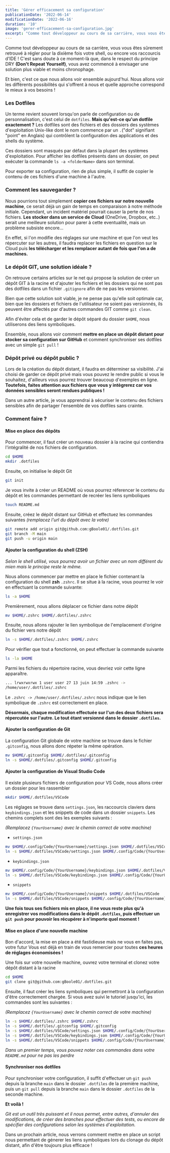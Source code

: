 ```yaml
---
title: 'Gérer efficacement sa configuration'
publicationDate: '2022-06-14'
modificationDate: '2022-06-16'
duration: '10'
image: 'gerer-efficacement-sa-configuration.jpg'
excerpt: "Comme tout développeur au cours de sa carrière, vous vous êtes sûrement retrouvé à régler pour la dixième fois votre shell, ou encore vos raccourcis d'IDE"
---
```


Comme tout développeur au cours de sa carrière, vous vous êtes sûrement retrouvé à régler pour la dixième fois votre shell, ou encore vos raccourcis d'IDE !
C'est sans doute à ce moment-là que, dans le respect du principe DRY **(Don't Repeat Yourself)**, vous avez commencé à envisager une solution plus viable et moins chronophage.

Et bien, c'est ce que nous allons voir ensemble aujourd'hui. Nous allons voir les différents possibilités qui s'offrent à nous et quelle approche correspond le mieux à vos besoins !

### Les Dotfiles

Un terme revient souvent lorsqu'on parle de configuration ou de personnalisation, c'est celui de `dotfiles`. **Mais qu'est-ce qu'un dotfile exactement ?** Les dotfiles sont des fichiers et des dossiers des systèmes d'exploitation Unix-like dont le nom commence par un `.`("dot" signifiant "point" en Anglais) qui contrôlent la configuration des applications et des shells du système.<br />

Ces dossiers sont masqués par défaut dans la plupart des systèmes d'exploitation. Pour afficher les dotfiles présents dans un dossier, on peut exécuter la commande `ls -a <folderName>` dans son terminal.<br />

Pour exporter sa configuration, rien de plus simple, il suffit de copier le contenu de ces fichiers d'une machine à l'autre.

### Comment les sauvegarder ?

Nous pourrions tout simplement **copier ces fichiers sur notre nouvelle machine**, ce serait déjà un gain de temps en comparaison à notre méthode initiale. Cependant, un incident matériel pourrait causer la perte de nos fichiers. **Les stocker dans un service de Cloud** (OneDrive, Dropbox, etc..) serait une meilleure solution pour parer à cette eventualité, mais un problème subsiste encore...

En effet, si l'on modifie des réglages sur une machine et que l'on veut les répercuter sur les autres, il faudra replacer les fichiers en question sur le Cloud puis **les télécharger et les remplacer autant de fois que l'on a de machines.**

### Le dépôt GIT, une solution idéale ?

On retrouve certains articles sur le net qui propose la solution de créer un dépôt GIT à la racine et d'ajouter les fichiers et les dossiers qui ne sont pas des dotfiles dans un fichier `.gitignore` afin de ne pas les versionner.

Bien que cette solution soit viable, je ne pense pas qu'elle soit optimale car, bien que les dossiers et fichiers de l'utilisateur ne soient pas versionnés, ils peuvent être affectés par d'autres commandes GIT comme `git clean`.

Afin d'éviter cela et de garder le dépôt séparé du dossier `$HOME`, nous utiliserons des liens symboliques.

Ensemble, nous allons voir comment **mettre en place un dépôt distant pour stocker sa configuration sur GitHub** et comment synchroniser ses dotfiles avec un simple `git pull` !

### Dépôt privé ou dépôt public ?

Lors de la création du dépôt distant, il faudra en déterminer sa visibilité. J'ai choisi de garder ce dépôt privé mais vous pouvez le rendre public si vous le souhaitez, d'ailleurs vous pourrez trouver beaucoup d'exemples en ligne. **Toutefois, faites attention aux fichiers que vous y intègrerez car vos données sensibles seront rendues publiques !**

Dans un autre article, je vous apprendrai à sécuriser le contenu des fichiers sensibles afin de partager l'ensemble de vos dotfiles sans crainte.

### Comment faire ?

#### Mise en place des dépôts

Pour commencer, il faut créer un nouveau dossier à la racine qui contiendra l'intégralité de nos fichiers de configuration.

```bash
cd $HOME
mkdir .dotfiles
```

Ensuite, on initialise le dépôt Git

```bash
git init
```

Je vous invite à créer un README où vous pourrez réferencer le contenu du dépôt et les commandes permettant de recréer les liens symboliques

```bash
touch README.md
```

Ensuite, créez le dépôt distant sur GitHub et effectuez les commandes suivantes _(remplacez l'url du dépôt avec la votre)_

```bash
git remote add origin git@github.com:gBoole01/.dotfiles.git
git branch -M main
git push -u origin main
```

#### Ajouter la configuration du shell (ZSH)

_Selon le shell utilisé, vous pourrez avoir un fichier avec un nom différent du mien mais le principe reste le même._

Nous allons commencer par mettre en place le fichier contenant la configuration du shell **zsh** `.zshrc`. Il se situe à la racine, vous pourrez le voir en effectuant la commande suivante:

```bash
ls -a $HOME
```

Premièrement, nous allons déplacer ce fichier dans notre dépôt

```bash
mv $HOME/.zshrc $HOME/.dotfiles/.zshrc
```

Ensuite, nous allons rajouter le lien symbolique de l'emplacement d'origine du fichier vers notre dépôt

```bash
ln -s $HOME/.dotfiles/.zshrc $HOME/.zshrc
```

Pour vérifier que tout a fonctionné, on peut effectuer la commande suivante

```bash
ls -la $HOME
```

Parmi les fichiers du répertoire racine, vous devriez voir cette ligne apparaître.

```bash
... lrwxrwxrwx 1 user user 27 13 juin 14:59 .zshrc ->
/home/user/.dotfiles/.zshrc
```

Le `.zshrc -> /home/user/.dotfiles/.zshrc` nous indique que le lien symbolique de `.zshrc` est correctement en place.

**Désormais, chaque modification effectuée sur l'un des deux fichiers sera répercutée sur l'autre. Le tout étant versionné dans le dossier `.dotfiles`.**

#### Ajouter la configuration de Git

La configuration Git globale de votre machine se trouve dans le fichier `.gitconfig`, nous allons donc répeter la même opération.

```bash
mv $HOME/.gitconfig $HOME/.dotfiles/.gitconfig
ln -s $HOME/.dotfiles/.gitconfig $HOME/.gitconfig
```

#### Ajouter la configuration de Visual Studio Code

Il existe plusieurs fichiers de configuration pour VS Code, nous allons créer un dossier pour les rassembler

```bash
mkdir $HOME/.dotfiles/VSCode
```

Les réglages se trouve dans `settings.json`, les raccourcis claviers dans `keybindings.json` et les snippets de code dans un dossier `snippets`. Les chemins complets sont des les exemples suivants :

_(Remplacez `{YourUsername}` avec le chemin correct de votre machine)_

- `settings.json`

```bash
mv $HOME/.config/Code/{YourUsername}/settings.json $HOME/.dotfiles/VSCode
ln -s $HOME/.dotfiles/VSCode/settings.json $HOME/.config/Code/{YourUsername}/settings.json

```

- `keybindings.json`

```bash
mv $HOME/.config/Code/{YourUsername}/keybindings.json $HOME/.dotfiles/VSCode
ln -s $HOME/.dotfiles/VSCode/keybindings.json $HOME/.config/Code/{YourUsername}/keybindings.json

```

- `snippets`

```bash
mv $HOME/.config/Code/{YourUsername}/snippets $HOME/.dotfiles/VSCode
ln -s $HOME/.dotfiles/VSCode/snippets $HOME/.config/Code/{YourUsername}/snippets

```

**Une fois tous ses fichiers mis en place, il ne vous reste plus qu'à enregistrer vos modifications dans le dépôt `.dotfiles`, puis effectuer un `git push` pour pouvoir les récupérer à n'importe quel moment !**

#### Mise en place d'une nouvelle machine

Bon d'accord, la mise en place a été fastidieuse mais ne vous en faites pas, votre futur Vous est déjà en train de vous remercier pour toutes **ces heures de réglages économisées !**

Une fois sur votre nouvelle machine, ouvrez votre terminal et clonez votre dépôt distant à la racine

```bash
cd $HOME
git clone git@github.com:gBoole01/.dotfiles.git
```

Ensuite, il faut créer les liens symboliques qui permettront à la configuration d'être correctement chargée.
Si vous avez suivi le tutoriel jusqu'ici, les commandes sont les suivantes :

_(Remplacez `{YourUsername}` avec le chemin correct de votre machine)_

```bash
ln -s $HOME/.dotfiles/.zshrc $HOME/.zshrc
ln -s $HOME/.dotfiles/.gitconfig $HOME/.gitconfig
ln -s $HOME/.dotfiles/VSCode/settings.json $HOME/.config/Code/{YourUsername}/settings.json
ln -s $HOME/.dotfiles/VSCode/keybindings.json $HOME/.config/Code/{YourUsername}/keybindings.json
ln -s $HOME/.dotfiles/VSCode/snippets $HOME/.config/Code/{YourUsername}/snippets
```

_Dans un premier temps, vous pouvez noter ces commandes dans votre `README.md` pour ne pas les perdre_

#### Synchroniser nos dotfiles

Pour synchroniser votre configuration, il suffit d'effectuer un `git push` depuis la branche `main` dans le dossier `.dotfiles` de la première machine, puis un `git pull` depuis la branche `main` dans le dossier `.dotfiles` de la seconde machine.

**Et voilà !**

_Git est un outil très puissant et il nous permet, entre autres, d'annuler des modifications, de créer des branches pour effectuer des tests, ou encore de spécifier des configurations selon les systèmes d'exploitation._

Dans un prochain article, nous verrons comment mettre en place un script nous permettant de génerer les liens symboliques lors du clonage du dépôt distant, afin d'être toujours plus efficace !
